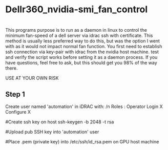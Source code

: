 # Dellr360_nvidia-smi_fan_control

# 

This programs purpose is to run as a daemon in linux to control the minimum fan-speed of a dell server via idrac ssh with certificate. This method is usually less preferred way to do this, but was the option I went with as it would not impact normal fan function.
You first need to establish ssh connection via key-pair with idrac from the nvidia host machine. test and verify the script works before setting it as a daemon process. If you have questions, feel free to ask, but this should get you 98% of the way there.

USE AT YOUR OWN RISK

## Step 1

Create user named 'automation' in iDRAC with: /n
Roles : Operator
Login      X
Configure  X

#Create ssh key on host
ssh-keygen -b 2048 -t rsa

#Upload pub SSH key into 'automation' user

#Place .pem (private key) into /etc/ssh/id_rsa.pem on GPU host machine

